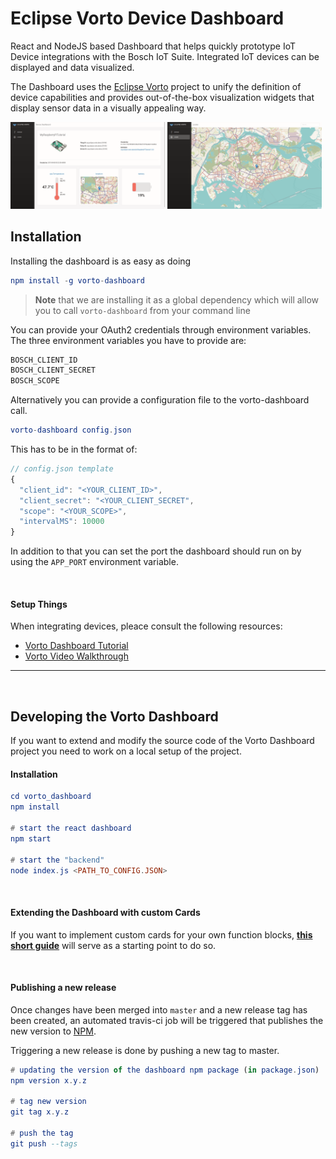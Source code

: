 # Eclipse Vorto Device Dashboard
React and NodeJS based Dashboard that helps quickly prototype IoT Device integrations with the Bosch IoT Suite. 
Integrated IoT devices can be displayed and data visualized.

The Dashboard uses the [Eclipse Vorto](https://www.eclipse.org/vorto) project to unify the definition of device capabilities and provides out-of-the-box visualization widgets that display sensor data in a visually appealing way.

<img src="https://github.com/eclipse/vorto-examples/raw/master/vorto-dashboard/assets/deviceDashboard.png" width="49%"/> <img src="https://github.com/eclipse/vorto-examples/raw/master/vorto-dashboard/assets/locatePage.png" width="49%"/>

## Installation
Installing the dashboard is as easy as doing

```elm
npm install -g vorto-dashboard
```

> **Note** that we are installing it as a global dependency which will allow you to call `vorto-dashboard` from your command line

You can provide your OAuth2 credentials through environment variables.   
The three environment variables you have to provide are:
```bash
BOSCH_CLIENT_ID
BOSCH_CLIENT_SECRET
BOSCH_SCOPE
```

Alternatively you can provide a configuration file to the vorto-dashboard call.
```elm
vorto-dashboard config.json
```

This has to be in the format of:
```js
// config.json template
{
  "client_id": "<YOUR_CLIENT_ID>",
  "client_secret": "<YOUR_CLIENT_SECRET",
  "scope": "<YOUR_SCOPE>",
  "intervalMS": 10000
}
```

In addition to that you can set the port the dashboard should run on by using the `APP_PORT` environment variable.

<br />

#### Setup Things
When integrating devices, pleace consult the following resources:
- [Vorto Dashboard Tutorial](https://github.com/eclipse/vorto/blob/master/docs/tutorials/create_webapp_dashboard.md)
- [Vorto Video Walkthrough](https://www.youtube.com/watch?v=ZuZsNWSUvPY&list=UU9_Bk9247GgJ3k9O7yxctFg)

---

<br />

## Developing the Vorto Dashboard
If you want to extend and modify the source code of the Vorto Dashboard project you need to work on a local setup of the project.

#### Installation
```elm
cd vorto_dashboard
npm install

# start the react dashboard
npm start

# start the "backend"
node index.js <PATH_TO_CONFIG.JSON>
```

<br />

#### Extending the Dashboard with custom Cards
If you want to implement custom cards for your own function blocks, [**this short guide**](https://github.com/eclipse/vorto-examples/blob/master/vorto-dashboard/extending.md) will serve as a starting point to do so.

<br />

#### Publishing a new release
Once changes have been merged into `master` and a new release tag has been created, an automated travis-ci job will be triggered that publishes the new version to [NPM](https://www.npmjs.com/).

Triggering a new release is done by pushing a new tag to master. 
```elm
# updating the version of the dashboard npm package (in package.json)
npm version x.y.z 

# tag new version
git tag x.y.z

# push the tag
git push --tags
```
